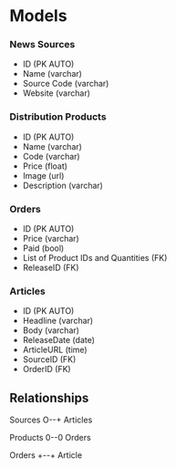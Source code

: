# Models

### News Sources
- ID (PK AUTO)
- Name (varchar)
- Source Code (varchar)
- Website (varchar)

### Distribution Products
- ID (PK AUTO)
- Name (varchar)
- Code (varchar)
- Price (float)
- Image (url)
- Description (varchar)

### Orders
- ID (PK AUTO)
- Price (varchar)
- Paid (bool)
- List of Product IDs and Quantities (FK)
- ReleaseID (FK)

### Articles
- ID (PK AUTO)
- Headline (varchar)
- Body (varchar)
- ReleaseDate (date)
- ArticleURL (time)
- SourceID (FK)
- OrderID (FK)

## Relationships

Sources O--+ Articles

Products 0--0 Orders

Orders +--+ Article